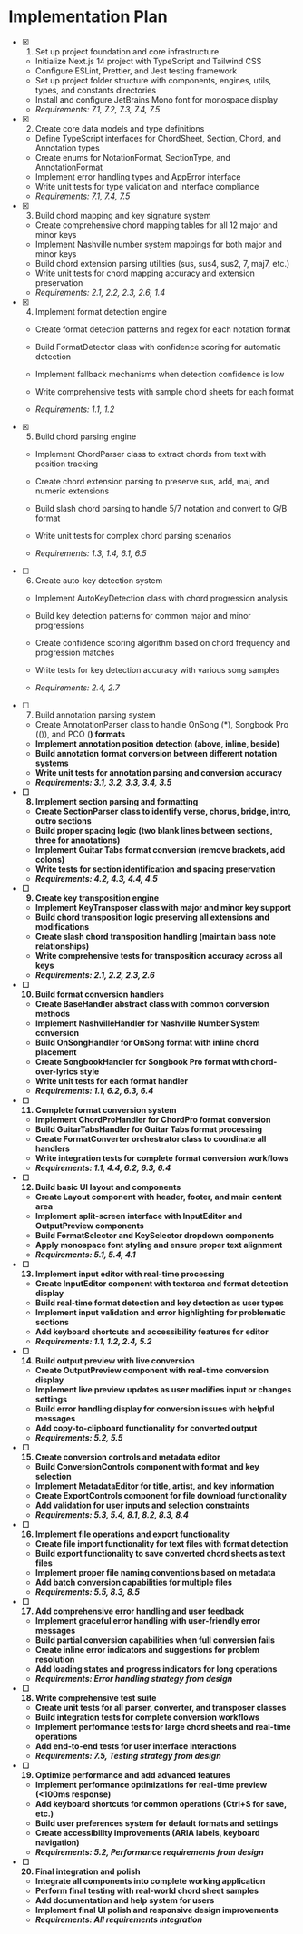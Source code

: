 # Implementation Plan

- [x] 1. Set up project foundation and core infrastructure
  - Initialize Next.js 14 project with TypeScript and Tailwind CSS
  - Configure ESLint, Prettier, and Jest testing framework
  - Set up project folder structure with components, engines, utils, types, and constants directories
  - Install and configure JetBrains Mono font for monospace display
  - _Requirements: 7.1, 7.2, 7.3, 7.4, 7.5_

- [x] 2. Create core data models and type definitions
  - Define TypeScript interfaces for ChordSheet, Section, Chord, and Annotation types
  - Create enums for NotationFormat, SectionType, and AnnotationFormat
  - Implement error handling types and AppError interface
  - Write unit tests for type validation and interface compliance
  - _Requirements: 7.1, 7.4, 7.5_

- [x] 3. Build chord mapping and key signature system



  - Create comprehensive chord mapping tables for all 12 major and minor keys
  - Implement Nashville number system mappings for both major and minor keys
  - Build chord extension parsing utilities (sus, sus4, sus2, 7, maj7, etc.)
  - Write unit tests for chord mapping accuracy and extension preservation
  - _Requirements: 2.1, 2.2, 2.3, 2.6, 1.4_




- [x] 4. Implement format detection engine



  - Create format detection patterns and regex for each notation format
  - Build FormatDetector class with confidence scoring for automatic detection


  - Implement fallback mechanisms when detection confidence is low
  - Write comprehensive tests with sample chord sheets for each format
  - _Requirements: 1.1, 1.2_

- [x] 5. Build chord parsing engine



  - Implement ChordParser class to extract chords from text with position tracking
  - Create chord extension parsing to preserve sus, add, maj, and numeric extensions
  - Build slash chord parsing to handle 5/7 notation and convert to G/B format
  - Write unit tests for complex chord parsing scenarios





  - _Requirements: 1.3, 1.4, 6.1, 6.5_

- [ ] 6. Create auto-key detection system
  - Implement AutoKeyDetection class with chord progression analysis
  - Build key detection patterns for common major and minor progressions





  - Create confidence scoring algorithm based on chord frequency and progression matches
  - Write tests for key detection accuracy with various song samples
  - _Requirements: 2.4, 2.7_


- [ ] 7. Build annotation parsing system
  - Create AnnotationParser class to handle OnSong (*), Songbook Pro (()), and PCO (<b>) formats
  - Implement annotation position detection (above, inline, beside)
  - Build annotation format conversion between different notation systems
  - Write unit tests for annotation parsing and conversion accuracy
  - _Requirements: 3.1, 3.2, 3.3, 3.4, 3.5_

- [ ] 8. Implement section parsing and formatting


  - Create SectionParser class to identify verse, chorus, bridge, intro, outro sections
  - Build proper spacing logic (two blank lines between sections, three for annotations)
  - Implement Guitar Tabs format conversion (remove brackets, add colons)
  - Write tests for section identification and spacing preservation
  - _Requirements: 4.2, 4.3, 4.4, 4.5_

- [ ] 9. Create key transposition engine
  - Implement KeyTransposer class with major and minor key support
  - Build chord transposition logic preserving all extensions and modifications
  - Create slash chord transposition handling (maintain bass note relationships)
  - Write comprehensive tests for transposition accuracy across all keys
  - _Requirements: 2.1, 2.2, 2.3, 2.6_

- [ ] 10. Build format conversion handlers
  - Create BaseHandler abstract class with common conversion methods
  - Implement NashvilleHandler for Nashville Number System conversion
  - Build OnSongHandler for OnSong format with inline chord placement
  - Create SongbookHandler for Songbook Pro format with chord-over-lyrics style
  - Write unit tests for each format handler
  - _Requirements: 1.1, 6.2, 6.3, 6.4_

- [ ] 11. Complete format conversion system
  - Implement ChordProHandler for ChordPro format conversion
  - Build GuitarTabsHandler for Guitar Tabs format processing
  - Create FormatConverter orchestrator class to coordinate all handlers
  - Write integration tests for complete format conversion workflows
  - _Requirements: 1.1, 4.4, 6.2, 6.3, 6.4_

- [ ] 12. Build basic UI layout and components
  - Create Layout component with header, footer, and main content area
  - Implement split-screen interface with InputEditor and OutputPreview components
  - Build FormatSelector and KeySelector dropdown components
  - Apply monospace font styling and ensure proper text alignment
  - _Requirements: 5.1, 5.4, 4.1_

- [ ] 13. Implement input editor with real-time processing
  - Create InputEditor component with textarea and format detection display
  - Build real-time format detection and key detection as user types
  - Implement input validation and error highlighting for problematic sections
  - Add keyboard shortcuts and accessibility features for editor
  - _Requirements: 1.1, 1.2, 2.4, 5.2_

- [ ] 14. Build output preview with live conversion
  - Create OutputPreview component with real-time conversion display
  - Implement live preview updates as user modifies input or changes settings
  - Build error handling display for conversion issues with helpful messages
  - Add copy-to-clipboard functionality for converted output
  - _Requirements: 5.2, 5.5_

- [ ] 15. Create conversion controls and metadata editor
  - Build ConversionControls component with format and key selection
  - Implement MetadataEditor for title, artist, and key information
  - Create ExportControls component for file download functionality
  - Add validation for user inputs and selection constraints
  - _Requirements: 5.3, 5.4, 8.1, 8.2, 8.3, 8.4_

- [ ] 16. Implement file operations and export functionality
  - Create file import functionality for text files with format detection
  - Build export functionality to save converted chord sheets as text files
  - Implement proper file naming conventions based on metadata
  - Add batch conversion capabilities for multiple files
  - _Requirements: 5.5, 8.3, 8.5_

- [ ] 17. Add comprehensive error handling and user feedback
  - Implement graceful error handling with user-friendly error messages
  - Build partial conversion capabilities when full conversion fails
  - Create inline error indicators and suggestions for problem resolution
  - Add loading states and progress indicators for long operations
  - _Requirements: Error handling strategy from design_

- [ ] 18. Write comprehensive test suite
  - Create unit tests for all parser, converter, and transposer classes
  - Build integration tests for complete conversion workflows
  - Implement performance tests for large chord sheets and real-time operations
  - Add end-to-end tests for user interface interactions
  - _Requirements: 7.5, Testing strategy from design_

- [ ] 19. Optimize performance and add advanced features
  - Implement performance optimizations for real-time preview (<100ms response)
  - Add keyboard shortcuts for common operations (Ctrl+S for save, etc.)
  - Build user preferences system for default formats and settings
  - Create accessibility improvements (ARIA labels, keyboard navigation)
  - _Requirements: 5.2, Performance requirements from design_

- [ ] 20. Final integration and polish
  - Integrate all components into complete working application
  - Perform final testing with real-world chord sheet samples
  - Add documentation and help system for users
  - Implement final UI polish and responsive design improvements
  - _Requirements: All requirements integration_